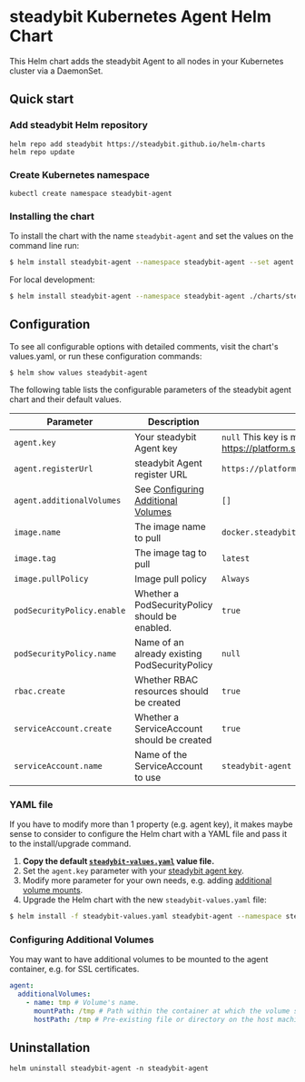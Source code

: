 # steadybit Kubernetes Agent Helm Chart

This Helm chart adds the steadybit Agent to all nodes in your Kubernetes cluster via a DaemonSet.

## Quick start

### Add steadybit Helm repository

```
helm repo add steadybit https://steadybit.github.io/helm-charts
helm repo update
```

### Create Kubernetes namespace

```
kubectl create namespace steadybit-agent
```

### Installing the chart

To install the chart with the name `steadybit-agent` and set the values on the command line run:

```bash
$ helm install steadybit-agent --namespace steadybit-agent --set agent.key=STEADYBIT_AGENT_KEY steadybit/steadybit-agent
```

For local development:

```bash
$ helm install steadybit-agent --namespace steadybit-agent ./charts/steadybit-agent --set agent.key=STEADYBIT_AGENT_KEY
```

## Configuration

To see all configurable options with detailed comments, visit the chart's values.yaml, or run these configuration commands:

```
$ helm show values steadybit-agent
```

The following table lists the configurable parameters of the steadybit agent chart and their default values.

|             Parameter              |            Description                                                  |                    Default                                                                                  |
|------------------------------------|-------------------------------------------------------------------------|-------------------------------------------------------------------------------------------------------------|
| `agent.key`                        | Your steadybit Agent key                                                | `null` This key is mandatory!  Get it from https://platform.steadybit.io/settings/agents/setup              |
| `agent.registerUrl`                | steadybit Agent register URL                                            | `https://platform.steadybit.io`                                                                             |
| `agent.additionalVolumes`          | See [Configuring Additional Volumes](#configuring-additional-volumes)   | `[]`                                                                                                        |
| `image.name`                       | The image name to pull                                                  | `docker.steadybit.io/steadybit/agent`                                                                       |
| `image.tag`                        | The image tag to pull                                                   | `latest`                                                                                                    |
| `image.pullPolicy`                 | Image pull policy                                                       | `Always`                                                                                                    |
| `podSecurityPolicy.enable`         | Whether a PodSecurityPolicy should be enabled.                          | `true`                                                                                                      |
| `podSecurityPolicy.name`           | Name of an already existing PodSecurityPolicy                           | `null`                                                                                                      |
| `rbac.create`                      | Whether RBAC resources should be created                                | `true`                                                                                                      |
| `serviceAccount.create`            | Whether a ServiceAccount should be created                              | `true`                                                                                                      |
| `serviceAccount.name`              | Name of the ServiceAccount to use                                       | `steadybit-agent`                                                                                           |

### YAML file 

If you have to modify more than 1 property (e.g. agent key), it makes maybe sense to consider to configure the Helm chart with a YAML file and pass it to the install/upgrade command.

1. **Copy the default [`steadybit-values.yaml`](values.yaml) value file.**
2. Set the `agent.key` parameter with your [steadybit agent key](https://platform.steadybit.io/settings/agents/setup).
3. Modify more parameter for your own needs, e.g. adding [additional volume mounts](#configuring-additional-volumes).
4. Upgrade the Helm chart with the new `steadybit-values.yaml` file:

```bash
$ helm install -f steadybit-values.yaml steadybit-agent --namespace steadybit-agent steadybit/steadybit-agent
```

### Configuring Additional Volumes

You may want to have additional volumes to be mounted to the agent container, e.g. for SSL certificates.

```yaml
agent:
  additionalVolumes:
    - name: tmp # Volume's name.
      mountPath: /tmp # Path within the container at which the volume should be mounted.
      hostPath: /tmp # Pre-existing file or directory on the host machine
```

## Uninstallation

```
helm uninstall steadybit-agent -n steadybit-agent
```